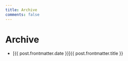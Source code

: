 ```yaml
---
title: Archive
comments: false
---
```


# Archive

<ul>
    <li v-for="post of posts">
        <a :href="post.url">[{{ post.frontmatter.date }}]{{ post.frontmatter.title }}</a>
    </li>
</ul>

<script setup>import { data as posts } from '/posts.data.js'</script>
